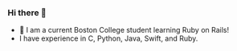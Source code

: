 ### Hi there 👋
- 🌱 I am a current Boston College student learning Ruby on Rails!
- I have experience in C, Python, Java, Swift, and Ruby.

<!--
**sigetg/sigetg** is a ✨ _special_ ✨ repository because its `README.md` (this file) appears on your GitHub profile.

Here are some ideas to get you started:

- 🔭 I’m currently working on ...
- 👯 I’m looking to collaborate on ...
- 🤔 I’m looking for help with ...
- 💬 Ask me about ...
- 😄 Pronouns: ...
- ⚡ Fun fact: ...
-->
